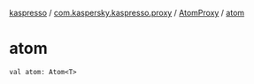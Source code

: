 [kaspresso](../../index.md) / [com.kaspersky.kaspresso.proxy](../index.md) / [AtomProxy](index.md) / [atom](./atom.md)

# atom

`val atom: Atom<T>`